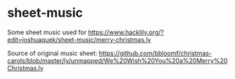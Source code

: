 # sheet-music

Some sheet music used for https://www.hacklily.org/?edit=joshuaquek/sheet-music/merry-christmas.ly

Source of original music sheet: https://github.com/bbloomf/christmas-carols/blob/master/ly/unmapped/We%20Wish%20You%20a%20Merry%20Christmas.ly
